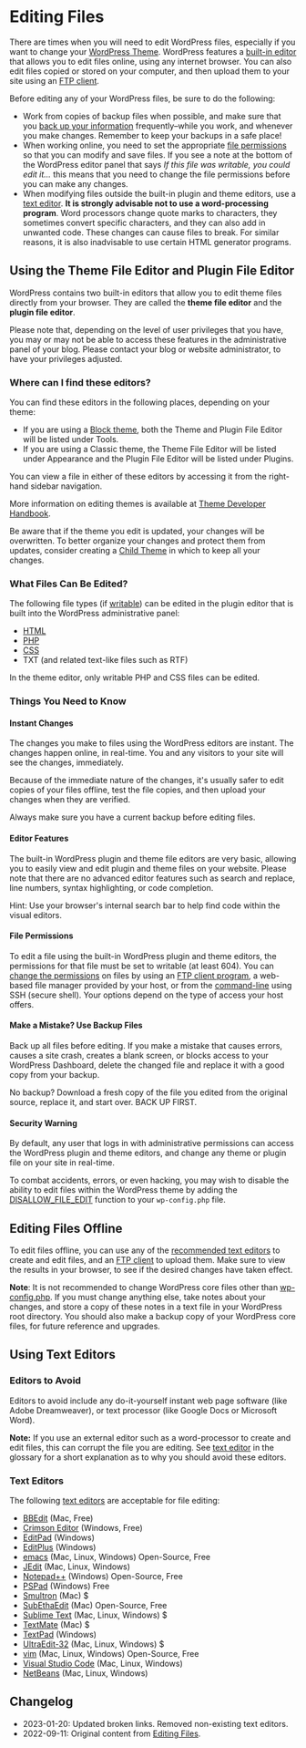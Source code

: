 # Editing Files

There are times when you will need to edit WordPress files, especially if you want to change your [WordPress Theme](https://wordpress.org/documentation/article/worik-with-themes/). WordPress features a [built-in editor](https://developer.wordpress.org/advanced-administration/wordpress/edit-files/#using-the-theme-file-editor-and-plugin-file-editor) that allows you to edit files online, using any internet browser. You can also edit files copied or stored on your computer, and then upload them to your site using an [FTP client](https://developer.wordpress.org/advanced-administration/upgrade/ftp/).

Before editing any of your WordPress files, be sure to do the following:

* Work from copies of backup files when possible, and make sure that you [back up your information](https://developer.wordpress.org/advanced-administration/security/backup/) frequently–while you work, and whenever you make changes. Remember to keep your backups in a safe place!
* When working online, you need to set the appropriate [file permissions](https://developer.wordpress.org/advanced-administration/server/file-permissions/) so that you can modify and save files. If you see a note at the bottom of the WordPress editor panel that says *If this file was writable, you could edit it…* this means that you need to change the file permissions before you can make any changes.
* When modifying files outside the built-in plugin and theme editors, use a [text editor](https://wordpress.org/documentation/article/wordpress-glossary/#text-editor). **It is strongly advisable not to use a word-processing program**. Word processors change quote marks to characters, they sometimes convert specific characters, and they can also add in unwanted code. These changes can cause files to break. For similar reasons, it is also inadvisable to use certain HTML generator programs.

## Using the Theme File Editor and Plugin File Editor

WordPress contains two built-in editors that allow you to edit theme files directly from your browser. They are called the **theme file editor** and the **plugin file editor**.

Please note that, depending on the level of user privileges that you have, you may or may not be able to access these features in the administrative panel of your blog. Please contact your blog or website administrator, to have your privileges adjusted.

### Where can I find these editors?

You can find these editors in the following places, depending on your theme:

* If you are using a [Block theme](https://wordpress.org/documentation/article/block-themes/), both the Theme and Plugin File Editor will be listed under Tools.
* If you are using a Classic theme, the Theme File Editor will be listed under Appearance and the Plugin File Editor will be listed under Plugins.

You can view a file in either of these editors by accessing it from the right-hand sidebar navigation.

More information on editing themes is available at [Theme Developer Handbook](https://developer.wordpress.org/themes/).

Be aware that if the theme you edit is updated, your changes will be overwritten. To better organize your changes and protect them from updates, consider creating a [Child Theme](https://developer.wordpress.org/themes/advanced-topics/child-themes/) in which to keep all your changes.

### What Files Can Be Edited?

The following file types (if [writable](https://developer.wordpress.org/advanced-administration/server/file-permissions/)) can be edited in the plugin editor that is built into the WordPress administrative panel:

* [HTML](https://wordpress.org/documentation/article/glossary#html)
* [PHP](https://wordpress.org/documentation/article/glossary#php)
* [CSS](https://wordpress.org/documentation/article/glossary#css)
* TXT (and related text-like files such as RTF)

In the theme editor, only writable PHP and CSS files can be edited.

### Things You Need to Know

#### Instant Changes

The changes you make to files using the WordPress editors are instant. The changes happen online, in real-time. You and any visitors to your site will see the changes, immediately.

Because of the immediate nature of the changes, it's usually safer to edit copies of your files offline, test the file copies, and then upload your changes when they are verified.

Always make sure you have a current backup before editing files.

#### Editor Features

The built-in WordPress plugin and theme file editors are very basic, allowing you to easily view and edit plugin and theme files on your website. Please note that there are no advanced editor features such as search and replace, line numbers, syntax highlighting, or code completion.

Hint: Use your browser's internal search bar to help find code within the visual editors.

#### File Permissions

To edit a file using the built-in WordPress plugin and theme editors, the permissions for that file must be set to writable (at least 604). You can [change the permissions](https://developer.wordpress.org/advanced-administration/server/file-permissions/) on files by using an [FTP client program](https://developer.wordpress.org/advanced-administration/upgrade/ftp/), a web-based file manager provided by your host, or from the [command-line](https://wordpress.org/documentation/article/glossary#shell) using SSH (secure shell). Your options depend on the type of access your host offers.

#### Make a Mistake? Use Backup Files

Back up all files before editing. If you make a mistake that causes errors, causes a site crash, creates a blank screen, or blocks access to your WordPress Dashboard, delete the changed file and replace it with a good copy from your backup.

No backup? Download a fresh copy of the file you edited from the original source, replace it, and start over. BACK UP FIRST.

#### Security Warning

By default, any user that logs in with administrative permissions can access the WordPress plugin and theme editors, and change any theme or plugin file on your site in real-time.

To combat accidents, errors, or even hacking, you may wish to disable the ability to edit files within the WordPress theme by adding the [DISALLOW_FILE_EDIT](https://wordpress.org/documentation/article/editing-wp-config-php/#disable-the-plugin-and-theme-editor) function to your `wp-config.php` file.

## Editing Files Offline

To edit files offline, you can use any of the [recommended text editors](https://developer.wordpress.org/advanced-administration/wordpress/edit-files/#text-editors) to create and edit files, and an [FTP client](https://developer.wordpress.org/advanced-administration/upgrade/ftp/) to upload them. Make sure to view the results in your browser, to see if the desired changes have taken effect.

**Note**: It is not recommended to change WordPress core files other than [wp-config.php](https://wordpress.org/documentation/article/editing-wp-config-php/). If you must change anything else, take notes about your changes, and store a copy of these notes in a text file in your WordPress root directory. You should also make a backup copy of your WordPress core files, for future reference and upgrades.

## Using Text Editors

### Editors to Avoid

Editors to avoid include any do-it-yourself instant web page software (like Adobe Dreamweaver), or text processor (like Google Docs or Microsoft Word).

**Note:** If you use an external editor such as a word-processor to create and edit files, this can corrupt the file you are editing. See [text editor](https://wordpress.org/documentation/article/wordpress-glossary/#text-editor) in the glossary for a short explanation as to why you should avoid these editors.

### Text Editors

The following [text editors](https://wordpress.org/documentation/article/wordpress-glossary/#text-editor) are acceptable for file editing:

* [BBEdit](https://www.barebones.com/products/bbedit/) (Mac, Free)
* [Crimson Editor](http://www.crimsoneditor.com/) (Windows, Free)
* [EditPad](https://www.editpadpro.com/) (Windows)
* [EditPlus](https://www.editplus.com/) (Windows)
* [emacs](https://www.gnu.org/software/emacs/emacs.html) (Mac, Linux, Windows) Open-Source, Free
* [JEdit](https://jedit.org/) (Mac, Linux, Windows)
* [Notepad++](https://notepad-plus-plus.org/) (Windows) Open-Source, Free
* [PSPad](https://www.pspad.com/) (Windows) Free
* [Smultron](https://www.peterborgapps.com/smultron/) (Mac) $
* [SubEthaEdit](https://apps.apple.com/us/app/subethaedit/id728530824) (Mac) Open-Source, Free
* [Sublime Text](https://www.sublimetext.com/) (Mac, Linux, Windows) $
* [TextMate](https://macromates.com/) (Mac) $
* [TextPad](https://www.textpad.com/home) (Windows)
* [UltraEdit-32](https://www.ultraedit.com/) (Mac, Linux, Windows) $
* [vim](https://www.vim.org/) (Mac, Linux, Windows) Open-Source, Free
* [Visual Studio Code](https://code.visualstudio.com/) (Mac, Linux, Windows)
* [NetBeans](https://netbeans.apache.org/) (Mac, Linux, Windows)

## Changelog

- 2023-01-20: Updated broken links. Removed non-existing text editors.
- 2022-09-11: Original content from [Editing Files](https://wordpress.org/documentation/article/editing-files/).

